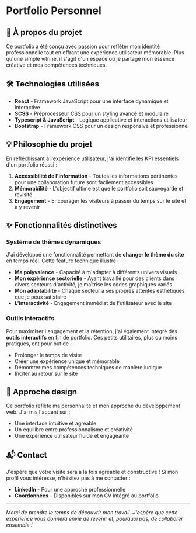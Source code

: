# Portfolio Personnel

## 🎯 À propos du projet

Ce portfolio a été conçu avec passion pour refléter mon identité professionnelle tout en offrant une expérience utilisateur mémorable. Plus qu'une simple vitrine, il s'agit d'un espace où je partage mon essence créative et mes compétences techniques.

## 🛠️ Technologies utilisées

- **React** - Framework JavaScript pour une interface dynamique et interactive
- **SCSS** - Préprocesseur CSS pour un styling avancé et modulaire
- **Typescript & JavaScript** - Logique applicative et interactions utilisateur
- **Bootstrap** - Framework CSS pour un design responsive et professionnel

## 💡 Philosophie du projet

En réfléchissant à l'expérience utilisateur, j'ai identifié les KPI essentiels d'un portfolio réussi :

1. **Accessibilité de l'information** - Toutes les informations pertinentes pour une collaboration future sont facilement accessibles
2. **Mémorabilité** - L'objectif ultime est que le portfolio soit sauvegardé et revisité
3. **Engagement** - Encourager les visiteurs à passer du temps sur le site et à y revenir

## ✨ Fonctionnalités distinctives

### Système de thèmes dynamiques

J'ai développé une fonctionnalité permettant de **changer le thème du site** en temps réel. Cette feature technique illustre :

- **Ma polyvalence** - Capacité à m'adapter à différents univers visuels
- **Mon expérience sectorielle** - Ayant travaillé pour des clients dans divers secteurs d'activité, je maîtrise les codes graphiques variés
- **Mon adaptabilité** - Chaque secteur a ses propres attentes esthétiques que je peux satisfaire
- **L'interactivité** - Engagement immédiat de l'utilisateur avec le site

### Outils interactifs

Pour maximiser l'engagement et la rétention, j'ai également intégré des **outils interactifs** en fin de portfolio. Ces petits utilitaires, plus ou moins pratiques, ont pour but de :

- Prolonger le temps de visite
- Créer une expérience unique et mémorable
- Démontrer mes compétences techniques de manière ludique
- Inciter au retour sur le site

## 🎨 Approche design

Ce portfolio reflète ma personnalité et mon approche du développement web. J'ai mis l'accent sur :

- Une interface intuitive et agréable
- Un équilibre entre professionnalisme et créativité
- Une expérience utilisateur fluide et engageante

## 📬 Contact

J'espère que votre visite sera à la fois agréable et constructive ! Si mon profil vous intéresse, n'hésitez pas à me contacter :

- **LinkedIn** - Pour une approche professionnelle
- **Coordonnées** - Disponibles sur mon CV intégré au portfolio

---

_Merci de prendre le temps de découvrir mon travail. J'espère que cette expérience vous donnera envie de revenir et, pourquoi pas, de collaborer ensemble !_

